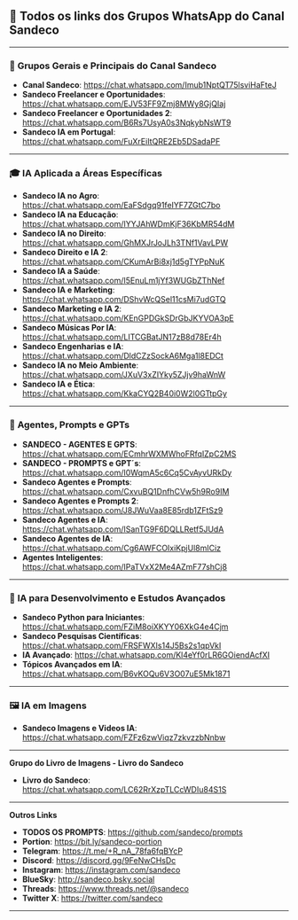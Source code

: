 ## 🌟 **Todos os links dos Grupos WhatsApp do Canal Sandeco**

---

### 🌟 **Grupos Gerais e Principais do Canal Sandeco**
- **Canal Sandeco**: https://chat.whatsapp.com/Imub1NptQT75lsviHaFteJ  
- **Sandeco Freelancer e Oportunidades**: https://chat.whatsapp.com/EJV53FF9Zmj8MWy8GjQIaj  
- **Sandeco Freelancer e Oportunidades 2**: https://chat.whatsapp.com/B6Rs7UsyA0s3NqkybNsWT9  
- **Sandeco IA em Portugal**: https://chat.whatsapp.com/FuXrEiItQRE2Eb5DSadaPF  

---

### 🎓 **IA Aplicada a Áreas Específicas**
- **Sandeco IA no Agro**: https://chat.whatsapp.com/EaFSdgq91feIYF7ZGtC7bo
- **Sandeco IA na Educação**: https://chat.whatsapp.com/IYYJAhWDmKjF36KbMR54dM  
- **Sandeco IA no Direito**: https://chat.whatsapp.com/GhMXJrJoJLh3TNf1VavLPW  
- **Sandeco Direito e IA 2**: https://chat.whatsapp.com/CKumArBi8xj1d5gTYPpNuK  
- **Sandeco IA a Saúde**: https://chat.whatsapp.com/I5EnuLm1jYf3WUGbZThNef  
- **Sandeco IA e Marketing**: https://chat.whatsapp.com/DShvWcQSel11csMi7udGTQ  
- **Sandeco Marketing e IA 2**: https://chat.whatsapp.com/KEnGPDGkSDrGbJKYVOA3pE  
- **Sandeco Músicas Por IA**: https://chat.whatsapp.com/LITCGBatJN17zB8d78Er4h  
- **Sandeco Engenharias e IA**: https://chat.whatsapp.com/DldCZzSockA6Mga1l8EDCt  
- **Sandeco IA no Meio Ambiente**: https://chat.whatsapp.com/JXuV3xZIYky5ZJjv9haWnW  
- **Sandeco IA e Ética**: https://chat.whatsapp.com/KkaCYQ2B40i0W2l0GTtpGy  

---

### 🤖 **Agentes, Prompts e GPTs**
- **SANDECO - AGENTES E GPTS**: https://chat.whatsapp.com/ECmhrWXMWhoFRfqIZpC2MS  
- **SANDECO - PROMPTS e GPT´s**: https://chat.whatsapp.com/I0WqmA5c6Cq5CvAyvURkDy  
- **Sandeco Agentes e Prompts**: https://chat.whatsapp.com/CxvuBQ1DnfhCVw5h9Ro9IM  
- **Sandeco Agentes e Prompts 2**: https://chat.whatsapp.com/J8JWuVaa8E85rdb1ZFtSz9  
- **Sandeco Agentes e IA**: https://chat.whatsapp.com/ISanTG9F6DQLLRetf5JUdA  
- **Sandeco Agentes de IA**: https://chat.whatsapp.com/Cg6AWFCOIxiKpjUl8mICiz  
- **Agentes Inteligentes**: https://chat.whatsapp.com/IPaTVxX2Me4AZmF77shCj8  

---

### 🧠 **IA para Desenvolvimento e Estudos Avançados**
- **Sandeco Python para Iniciantes**: https://chat.whatsapp.com/FZiM8oiXKYY06XkG4e4Cjm  
- **Sandeco Pesquisas Científicas**: https://chat.whatsapp.com/FRSFWXIs14J5Bs2s1qpVkI  
- **IA Avançado**: https://chat.whatsapp.com/Kl4eYf0rLR6GOiendAcfXI  
- **Tópicos Avançados em IA**: https://chat.whatsapp.com/B6vKOQu6V3O07uE5Mk1871  

---

### 🖼️ **IA em Imagens**
- **Sandeco Imagens e Videos IA**: https://chat.whatsapp.com/FZFz6zwViqz7zkvzzbNnbw  

---

**Grupo do Livro de Imagens - Livro do Sandeco**  
- **Livro do Sandeco**: https://chat.whatsapp.com/LC62RrXzpTLCcWDIu84S1S  

---

**Outros Links**
- **TODOS OS PROMPTS**: https://github.com/sandeco/prompts  
- **Portion**: https://bit.ly/sandeco-portion  
- **Telegram**: https://t.me/+R_nA_78fa6fqBYcP  
- **Discord**: https://discord.gg/9FeNwCHsDc  
- **Instagram**: https://instagram.com/sandeco  
- **BlueSky**: http://sandeco.bsky.social  
- **Threads**: https://www.threads.net/@sandeco  
- **Twitter X**: https://twitter.com/sandeco  
---
